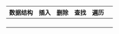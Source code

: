 | 数据结构 | 插入 | 删除 | 查找 | 遍历 |      |
| -------- | ---- | ---- | ---- | ---- | ---- |
|          |      |      |      |      |      |
|          |      |      |      |      |      |
|          |      |      |      |      |      |
|          |      |      |      |      |      |

